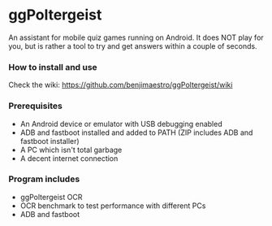 # ggPoltergeist
An assistant for mobile quiz games running on Android. It does NOT play for you, but is rather a tool to try and get answers within a couple of seconds.
### How to install and use
Check the wiki: https://github.com/benjimaestro/ggPoltergeist/wiki
### Prerequisites
* An Android device or emulator with USB debugging enabled
* ADB and fastboot installed and added to PATH (ZIP includes ADB and fastboot installer)
* A PC which isn't total garbage
* A decent internet connection
### Program includes
* ggPoltergeist OCR
* OCR benchmark to test performance with different PCs
* ADB and fastboot
